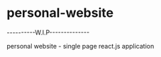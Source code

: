 # personal-website
----------W.I.P--------------

personal website - single page react.js application
